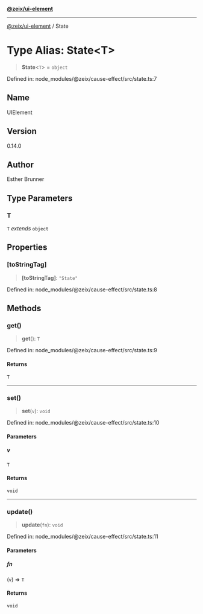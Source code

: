 [**@zeix/ui-element**](../README.md)

***

[@zeix/ui-element](../globals.md) / State

# Type Alias: State\<T\>

> **State**\<`T`\> = `object`

Defined in: node\_modules/@zeix/cause-effect/src/state.ts:7

## Name

UIElement

## Version

0.14.0

## Author

Esther Brunner

## Type Parameters

### T

`T` *extends* `object`

## Properties

### \[toStringTag\]

> **\[toStringTag\]**: `"State"`

Defined in: node\_modules/@zeix/cause-effect/src/state.ts:8

## Methods

### get()

> **get**(): `T`

Defined in: node\_modules/@zeix/cause-effect/src/state.ts:9

#### Returns

`T`

***

### set()

> **set**(`v`): `void`

Defined in: node\_modules/@zeix/cause-effect/src/state.ts:10

#### Parameters

##### v

`T`

#### Returns

`void`

***

### update()

> **update**(`fn`): `void`

Defined in: node\_modules/@zeix/cause-effect/src/state.ts:11

#### Parameters

##### fn

(`v`) => `T`

#### Returns

`void`
